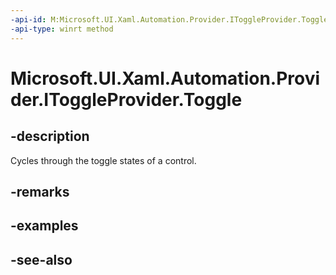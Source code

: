 ```yaml
---
-api-id: M:Microsoft.UI.Xaml.Automation.Provider.IToggleProvider.Toggle
-api-type: winrt method
---
```


<!-- Method syntax
public void Toggle()
-->

# Microsoft.UI.Xaml.Automation.Provider.IToggleProvider.Toggle

## -description
Cycles through the toggle states of a control.

## -remarks

## -examples

## -see-also
